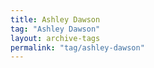```yaml
---
title: Ashley Dawson
tag: "Ashley Dawson"
layout: archive-tags
permalink: "tag/ashley-dawson"
---
```

